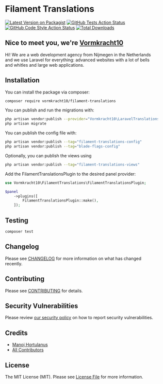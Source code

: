 # Filament Translations

[![Latest Version on Packagist](https://img.shields.io/packagist/v/vormkracht10/filament-translations.svg?style=flat-square)](https://packagist.org/packages/vormkracht10/filament-translations)
[![GitHub Tests Action Status](https://img.shields.io/github/actions/workflow/status/vormkracht10/filament-translations/run-tests.yml?branch=main&label=tests&style=flat-square)](https://github.com/vormkracht10/filament-translations/actions?query=workflow%3Arun-tests+branch%3Amain)
[![GitHub Code Style Action Status](https://img.shields.io/github/actions/workflow/status/vormkracht10/filament-translations/fix-php-code-styling.yml?branch=main&label=code%20style&style=flat-square)](https://github.com/vormkracht10/filament-translations/actions?query=workflow%3A"Fix+PHP+code+styling"+branch%3Amain)
[![Total Downloads](https://img.shields.io/packagist/dt/vormkracht10/filament-translations.svg?style=flat-square)](https://packagist.org/packages/vormkracht10/filament-translations)

## Nice to meet you, we're [Vormkracht10](https://vormkracht10.nl)

Hi! We are a web development agency from Nijmegen in the Netherlands and we use Laravel for everything: advanced websites with a lot of bells and whitles and large web applications.

## Installation

You can install the package via composer:

```bash
composer require vormkracht10/filament-translations
```

You can publish and run the migrations with:

```bash
php artisan vendor:publish --provider="Vormkracht10\LaravelTranslations\LaravelTranslationsServiceProvider"
php artisan migrate
```

You can publish the config file with:

```bash
php artisan vendor:publish --tag="filament-translations-config"
php artisan vendor:publish --tag="blade-flags-config"
```

Optionally, you can publish the views using

```bash
php artisan vendor:publish --tag="filament-translations-views"
```

Add the FilamentTranslationsPlugin to the desired panel provider:

```php
use Vormkracht10\FilamentTranslations\FilamentTranslationsPlugin;

$panel
    ->plugins([
        FilamentTranslationsPlugin::make(),
    ]);
```

## Testing

```bash
composer test
```

## Changelog

Please see [CHANGELOG](CHANGELOG.md) for more information on what has changed recently.

## Contributing

Please see [CONTRIBUTING](.github/CONTRIBUTING.md) for details.

## Security Vulnerabilities

Please review [our security policy](../../security/policy) on how to report security vulnerabilities.

## Credits

- [Manoj Hortulanus](https://github.com/vormkracht10)
- [All Contributors](../../contributors)

## License

The MIT License (MIT). Please see [License File](LICENSE.md) for more information.
